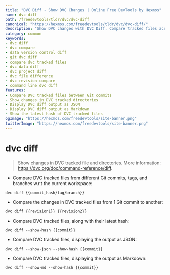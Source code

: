 ```yaml
---
title: "DVC Diff - Show DVC Changes | Online Free DevTools by Hexmos"
name: dvc-diff
path: /freedevtools/tldr/dvc/dvc-diff
canonical: "https://hexmos.com/freedevtools/tldr/dvc/dvc-diff/"
description: "Show DVC changes with DVC Diff. Compare tracked files across commits, tags, and branches with this command line tool. Free online tool, no registration required."
category: common
keywords:
- dvc diff
- dvc compare
- data version control diff
- git dvc diff
- compare dvc tracked files
- dvc data diff
- dvc project diff
- dvc file difference
- dvc revision compare
- command line dvc diff
features:
- Compare DVC tracked files between Git commits
- Show changes in DVC tracked directories
- Display DVC diff output as JSON
- Display DVC diff output as Markdown
- Show the latest hash of DVC tracked files
ogImage: "https://hexmos.com/freedevtools/site-banner.png"
twitterImage: "https://hexmos.com/freedevtools/site-banner.png"
---
```


# dvc diff

> Show changes in DVC tracked file and directories.
> More information: <https://dvc.org/doc/command-reference/diff>.

- Compare DVC tracked files from different Git commits, tags, and branches w.r.t the current workspace:

`dvc diff {{commit_hash/tag/branch}}`

- Compare the changes in DVC tracked files from 1 Git commit to another:

`dvc diff {{revision1}} {{revision2}}`

- Compare DVC tracked files, along with their latest hash:

`dvc diff --show-hash {{commit}}`

- Compare DVC tracked files, displaying the output as JSON:

`dvc diff --show-json --show-hash {{commit}}`

- Compare DVC tracked files, displaying the output as Markdown:

`dvc diff --show-md --show-hash {{commit}}`
